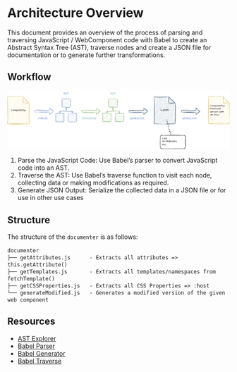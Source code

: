 # Architecture Overview

This document provides an overview of the process of parsing and traversing JavaScript / WebComponent code with Babel to create an Abstract Syntax Tree (AST), traverse nodes and create a JSON file for documentation or to generate further transformations.

## Workflow

![alt text](./architecture-overview.png)

1. Parse the JavaScript Code: Use Babel’s parser to convert JavaScript code into an AST.
2. Traverse the AST: Use Babel’s traverse function to visit each node, collecting data or making modifications as required.
3. Generate JSON Output: Serialize the collected data in a JSON file or for use in other use cases




## Structure

The structure of the `documenter` is as follows:

```
documenter
├── getAttributes.js      - Extracts all attributes => this.getAttribute()
├── getTemplates.js       - Extracts all templates/namespaces from fetchTemplate()
├── getCSSProperties.js   - Extracts all CSS Properties => :host
└── generateModified.js   - Generates a modified version of the given web component
```

## Resources
- [AST Explorer](https://astexplorer.net/)
- [Babel Parser](https://babeljs.io/docs/babel-parser)
- [Babel Generator](https://babeljs.io/docs/babel-generator)
- [Babel Traverse](https://babeljs.io/docs/babel-traverse)